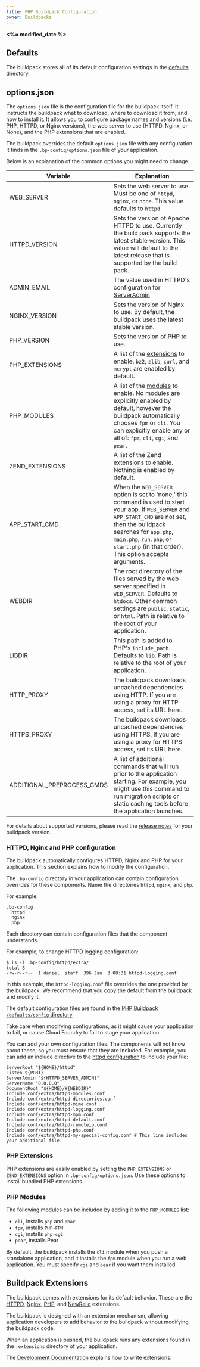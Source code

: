 ```yaml
---
title: PHP Buildpack Configuration
owner: Buildpacks
---
```


<strong><%= modified_date %></strong>

## <a id="defaults"></a> Defaults

The buildpack stores all of its default configuration settings in the [defaults] directory.

## <a id="options"></a> options.json

The `options.json` file is the configuration file for the buildpack itself. It instructs the buildpack what to download, where to download it from, and how to install it. It allows you to configure package names and versions (i.e. PHP, HTTPD, or Nginx versions), the web server to use (HTTPD, Nginx, or None), and the PHP extensions that are enabled.

The buildpack overrides the default `options.json` file with any configuration it finds in the `.bp-config/options.json` file of your application.

Below is an explanation of the common options you might need to change.

| Variable                     | Explanation                                                                                                                                                                                                                                                                                                                                          |
| -------------------          | -----------------------------------------------------                                                                                                                                                                                                                                                                                                |
| WEB\_SERVER                  | Sets the web server to use. Must be one of `httpd`, `nginx`, or `none`. This value defaults to `httpd`.                                                                                                                                                                                                                                           |
| HTTPD\_VERSION                | Sets the version of Apache HTTPD to use. Currently the build pack supports the latest stable version.  This value will default to the latest release that is supported by the build pack. |
| ADMIN\_EMAIL                 | The value used in HTTPD's configuration for [ServerAdmin]                                                                                                                                                                                                                                                                                            |
| NGINX\_VERSION               | Sets the version of Nginx to use. By default, the buildpack uses the latest stable version.                                                                                                                                                                                                                      |
| PHP\_VERSION                 | Sets the version of PHP to use.                                                                                                                                                                             |
| PHP\_EXTENSIONS              | A list of the [extensions](#php-extensions) to enable.  `bz2`, `zlib`, `curl`, and `mcrypt` are enabled by default.                                                                                                                                                                                                                                 |
| PHP\_MODULES                 | A list of the [modules](#php-modules) to enable.  No modules are explicitly enabled by default, however the buildpack automatically chooses `fpm` or `cli`. You can explicitly enable any or all of: `fpm`, `cli`, `cgi`, and `pear`.                                                                                           |
| ZEND\_EXTENSIONS             | A list of the Zend extensions to enable. Nothing is enabled by default.                                                                                                                                                                                                                                                                           |
| APP\_START\_CMD              | When the `WEB_SERVER` option is set to 'none,' this command is used to start your app. If `WEB_SERVER` and `APP_START_CMD` are not set, then the buildpack searches for `app.php`, `main.php`, `run.php`, or `start.php` (in that order). This option accepts arguments. |
| WEBDIR                       | The root directory of the files served by the web server specified in `WEB_SERVER`. Defaults to `htdocs`. Other common settings are `public`, `static`, or `html`. Path is relative to the root of your application.           |
| LIBDIR                       | This path is added to PHP's `include_path`. Defaults to `lib`. Path is relative to the root of your application.           |
| HTTP\_PROXY                  | The buildpack downloads uncached dependencies using HTTP. If you are using a proxy for HTTP access, set its URL here.
| HTTPS\_PROXY                  | The buildpack downloads uncached dependencies using HTTPS. If you are using a proxy for HTTPS access, set its URL here.
| ADDITIONAL\_PREPROCESS\_CMDS | A list of additional commands that will run prior to the application starting. For example, you might use this command to run migration scripts or static caching tools before the application launches.

For details about supported versions, please read the [release notes](https://github.com/cloudfoundry/php-buildpack/releases) for your buildpack version.

### <a id="engine-configurations"></a> HTTPD, Nginx and PHP configuration

The buildpack automatically configures HTTPD, Nginx and PHP for your application.  This section explains how to modify the configuration.

The `.bp-config` directory in your application can contain configuration overrides for these components. Name the directories `httpd`, `nginx`, and `php`.

For example:
```
.bp-config
  httpd
  nginx
  php
```

Each directory can contain configuration files that the component understands.

For example, to change HTTPD logging configuration:

```
$ ls -l .bp-config/httpd/extra/
total 8
-rw-r--r--  1 daniel  staff  396 Jan  3 08:31 httpd-logging.conf
```

In this example, the `httpd-logging.conf` file overrides the one provided by the buildpack. We recommend that you copy the default from the buildpack and modify it.

The default configuration files are found in the [PHP Buildpack `/defaults/config` directory](https://github.com/cloudfoundry/php-buildpack/tree/master/defaults/config)

Take care when modifying configurations, as it might cause your application to fail, or cause Cloud Foundry to fail to stage your application.

You can add your own configuration files. The components will not know about these, so you must ensure that they are included. For example, you can add an include directive to the [httpd configuration](https://github.com/cloudfoundry/php-buildpack/blob/master/defaults/config/httpd/2.4.x/httpd.conf) to include your file:

```
ServerRoot "${HOME}/httpd"
Listen ${PORT}
ServerAdmin "${HTTPD_SERVER_ADMIN}"
ServerName "0.0.0.0"
DocumentRoot "${HOME}/#{WEBDIR}"
Include conf/extra/httpd-modules.conf
Include conf/extra/httpd-directories.conf
Include conf/extra/httpd-mime.conf
Include conf/extra/httpd-logging.conf
Include conf/extra/httpd-mpm.conf
Include conf/extra/httpd-default.conf
Include conf/extra/httpd-remoteip.conf
Include conf/extra/httpd-php.conf
Include conf/extra/httpd-my-special-config.conf # This line includes your additional file.
```

### <a id="php-extensions"></a> PHP Extensions

PHP extensions are easily enabled by setting the `PHP_EXTENSIONS` or `ZEND_EXTENSIONS` option in `.bp-config/options.json`.  Use these options to install bundled PHP extensions.

### <a id="php-modules"></a> PHP Modules

The following modules can be included by adding it to the `PHP_MODULES` list:
  - `cli`, installs `php` and `phar`
  - `fpm`, installs `PHP-FPM`
  - `cgi`, installs `php-cgi`
  - `pear`, installs Pear

  By default, the buildpack installs the `cli` module when you push a standalone application, and it installs the `fpm` module when you run a web application. You must specify `cgi` and `pear` if you want them installed.

## <a id="buildpack-extensions"></a>Buildpack Extensions

The buildpack comes with extensions for its default behavior. These are the [HTTPD], [Nginx], [PHP], and [NewRelic] extensions.

The buildpack is designed with an extension mechanism, allowing application developers to add behavior to the buildpack without modifying the buildpack code.

When an application is pushed, the buildpack runs any extensions found in the `.extensions` directory of your application.

The [Development Documentation] explains how to write extensions.

[defaults]:https://github.com/cloudfoundry/php-buildpack/tree/master/defaults
[ServerAdmin]:http://httpd.apache.org/docs/2.4/mod/core.html#serveradmin
[extra/httpd-logging.conf]:https://github.com/cloudfoundry/php-buildpack/blob/master/defaults/config/httpd/2.4.x/extra/httpd-logging.conf
[Development Documentation]:https://github.com/cloudfoundry/php-buildpack/blob/master/docs/development.md
[HTTPD]:https://github.com/cloudfoundry/php-buildpack/tree/master/lib/httpd
[Nginx]:https://github.com/cloudfoundry/php-buildpack/tree/master/lib/nginx
[PHP]:https://github.com/cloudfoundry/php-buildpack/tree/master/lib/php
[NewRelic]:https://github.com/cloudfoundry/php-buildpack/tree/master/extensions/newrelic
